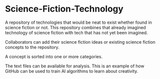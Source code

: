 # Science-Fiction-Technology
A repository of technologies that would be neat to exist whether found in science fiction or not.
This repository combines that already imagined technology of science fiction with tech that has not yet been imagined.

Collaborators can add their science fiction ideas or existing science fiction concepts to the repository.

A concept is sorted into one or more categories.

The text files can be available for analysis. This is an example of how GitHub can be used to train AI algorithms to learn
about creativity.

